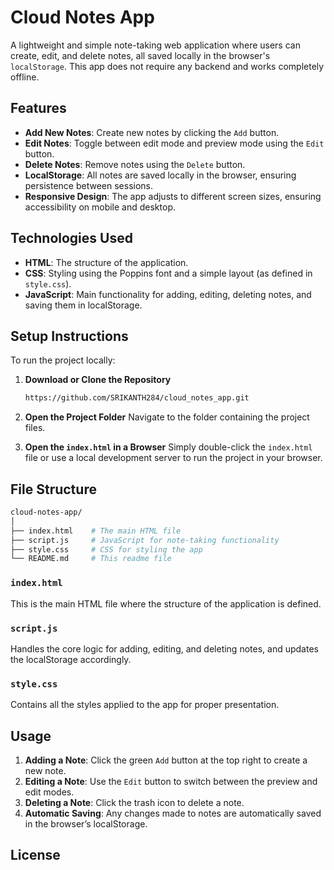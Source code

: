 

# Cloud Notes App

A lightweight and simple note-taking web application where users can create, edit, and delete notes, all saved locally in the browser's `localStorage`. This app does not require any backend and works completely offline.

## Features

- **Add New Notes**: Create new notes by clicking the `Add` button.
- **Edit Notes**: Toggle between edit mode and preview mode using the `Edit` button.
- **Delete Notes**: Remove notes using the `Delete` button.
- **LocalStorage**: All notes are saved locally in the browser, ensuring persistence between sessions.
- **Responsive Design**: The app adjusts to different screen sizes, ensuring accessibility on mobile and desktop.

## Technologies Used

- **HTML**: The structure of the application.
- **CSS**: Styling using the Poppins font and a simple layout (as defined in `style.css`).
- **JavaScript**: Main functionality for adding, editing, deleting notes, and saving them in localStorage.

## Setup Instructions

To run the project locally:

1. **Download or Clone the Repository**
   ```bash
   https://github.com/SRIKANTH284/cloud_notes_app.git
   ```
   
2. **Open the Project Folder**
   Navigate to the folder containing the project files.

3. **Open the `index.html` in a Browser**
   Simply double-click the `index.html` file or use a local development server to run the project in your browser.

## File Structure

```bash
cloud-notes-app/
│
├── index.html    # The main HTML file
├── script.js     # JavaScript for note-taking functionality
├── style.css     # CSS for styling the app
└── README.md     # This readme file
```

### `index.html`
This is the main HTML file where the structure of the application is defined.

### `script.js`
Handles the core logic for adding, editing, and deleting notes, and updates the localStorage accordingly.

### `style.css`
Contains all the styles applied to the app for proper presentation.

## Usage

1. **Adding a Note**: Click the green `Add` button at the top right to create a new note.
2. **Editing a Note**: Use the `Edit` button to switch between the preview and edit modes.
3. **Deleting a Note**: Click the trash icon to delete a note.
4. **Automatic Saving**: Any changes made to notes are automatically saved in the browser’s localStorage.

## License

